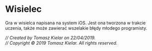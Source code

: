 # Wisielec
Gra w wisielca napisana na system iOS. Jest ona tworzona w trakcie uczenia, także może zawierać wszelakie błędy młodego
programisty.

<i>//  Created by Tomasz Kielar on 22/04/2019. <br>
//  Copyright © 2019 Tomasz Kielar. All rights reserved.</i>
